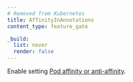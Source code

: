 ```yaml
---
# Removed from Kubernetes
title: AffinityInAnnotations
content_type: feature_gate

_build:
  list: never
  render: false
---
```

Enable setting
[Pod affinity or anti-affinity](/docs/concepts/scheduling-eviction/assign-pod-node/#affinity-and-anti-affinity).
